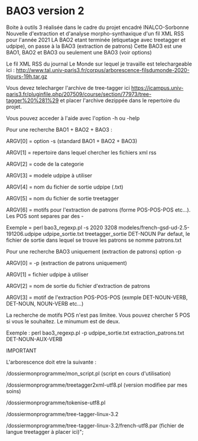 # BAO3 version 2
Boite à outils 3 réalisée dans le cadre du projet encadré INALCO-Sorbonne Nouvelle d'extraction et d'analyse morpho-synthaxique d'un fil XML RSS pour l'année 2021
LA BAO2 etant terminée (etiquetage avec treetagger et udpipe), on passe à la BAO3 (extraction de patrons)
Cette BAO3 est une BAO1, BAO2 et BAO3 ou seulement une BAO3 (voir options)

Le fil XML RSS du journal Le Monde sur lequel je travaille est telechargeable ici : http://www.tal.univ-paris3.fr/corpus/arborescence-filsdumonde-2020-tljours-19h.tar.gz

Vous devez telecharger l'archive de tree-tagger ici https://icampus.univ-paris3.fr/pluginfile.php/207509/course/section/77973/tree-tagger%20%281%29
et placer l'archive dezippée dans le repertoire du projet.

Vous pouvez acceder à l'aide avec l'option -h ou -help


Pour une recherche BAO1 + BAO2 + BAO3 :


ARGV[0] = option -s (standard BAO1 + BAO2 + BAO3)

ARGV[1] = repertoire dans lequel chercher les fichiers xml rss

ARGV[2] = code de la categorie

ARGV[3] = modele udpipe à utiliser

ARGV[4] = nom du fichier de sortie udpipe (.txt)

ARGV[5] = nom du fichier de sortie treetagger

ARGV[6] = motifs pour l'extraction de patrons (forme POS-POS-POS etc...). Les POS sont separes par des -


Exemple = perl bao3_regexp.pl -s 2020 3208 modeles/french-gsd-ud-2.5-191206.udpipe udpipe_sortie.txt treetagger_sortie DET-NOUN
Par defaut, le fichier de sortie dans lequel se trouve les patrons se nomme patrons.txt



Pour une recherche BAO3 uniquement (extraction de patrons) option -p

ARGV[0] = -p (extraction de patrons uniquement)

ARGV[1] = fichier udpipe à utiliser

ARGV[2] = nom de sortie du fichier d'extraction de patrons

ARGV[3] = motif de l'extraction POS-POS-POS (exmple DET-NOUN-VERB, DET-NOUN, NOUN-VERB etc...)

La recherche de motifs POS n'est pas limitee. Vous pouvez chercher 5 POS si vous le souhaitez. Le minumum est de deux.


Exemple : perl bao3_regexp.pl -p udpipe_sortie.txt extraction_patrons.txt DET-NOUN-AUX-VERB


IMPORTANT


L'arborescence doit etre la suivante : 

/dossiermonprogramme/mon_script.pl (script en cours d'utilisation)

/dossiermonprogramme/treetagger2xml-utf8.pl (version modifiee par mes soins)

/dossiermonprogramme/tokenise-utf8.pl

/dossiermonprogramme/tree-tagger-linux-3.2

/dossiermonprogramme/tree-tagger-linux-3.2/french-utf8.par (fichier de langue treetagger à placer ici)";
